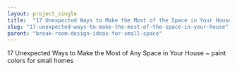 ```yaml
---
layout: project_single
title:  "17 Unexpected Ways to Make the Most of the Space in Your House"
slug: "17-unexpected-ways-to-make-the-most-of-the-space-in-your-house"
parent: "break-room-design-ideas-for-small-space"
---
```

17 Unexpected Ways to Make the Most of Any Space in Your House ~ paint colors for small homes
